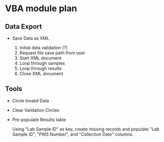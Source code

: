 # VBA module plan

## Data Export

* Save Data as XML

    1. Initial data validation (?)
    1. Request file save path from user
    1. Start XML document
    1. Loop through samples
    1. Loop through results
    1. Close XML document

## Tools

* Circle Invalid Data

* Clear Validation Circles

* Pre-populate Results table

    Using "Lab Sample ID" as key, create missing records and populate "Lab Sample ID", "PWS Number", and "Collection Date" columns.
